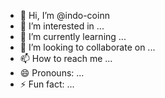 - 👋 Hi, I’m @indo-coinn
- 👀 I’m interested in ...
- 🌱 I’m currently learning ...
- 💞️ I’m looking to collaborate on ...
- 📫 How to reach me ...
- 😄 Pronouns: ...
- ⚡ Fun fact: ...

<!---
indo-coinn/indo-coinn is a ✨ special ✨ repository because its `README.md` (this file) appears on your GitHub profile.
You can click the Preview link to take a look at your changes.
--->
